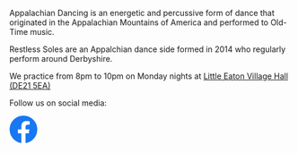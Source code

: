 Appalachian Dancing is an energetic and percussive form of dance that originated in the Appalachian Mountains of America and performed to Old-Time music.

Restless Soles are an Appalchian dance side formed in 2014 who regularly perform around Derbyshire.

We practice from 8pm to 10pm on Monday nights at [Little Eaton Village Hall (DE21 5EA)](https://www.littleeatonparishcouncil.org.uk/little-eaton-village-hall.html)


Follow us on social media:
<!---
<a href="https://twitter.com/Restless_soles" target="_blank"><img src="assets/Twitter_Social_Icon_Rounded_Square_Color.png" width="50"></a>
--->
<a href="https://www.facebook.com/Restless-Soles-Appalachian-Dance-Team-696104067248536/" target="_blank"><img src="assets/f_logo_RGB-Blue_250.png" width="50"></a>

<!---
<a class="twitter-timeline"
  href="https://twitter.com/Restless_soles">
Tweets by @restless_soles
</a>
--->

